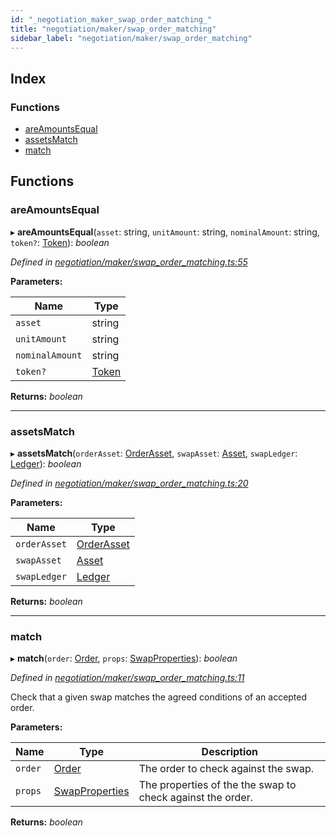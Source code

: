 ```yaml
---
id: "_negotiation_maker_swap_order_matching_"
title: "negotiation/maker/swap_order_matching"
sidebar_label: "negotiation/maker/swap_order_matching"
---
```


## Index

### Functions

* [areAmountsEqual](_negotiation_maker_swap_order_matching_.md#areamountsequal)
* [assetsMatch](_negotiation_maker_swap_order_matching_.md#assetsmatch)
* [match](_negotiation_maker_swap_order_matching_.md#match)

## Functions

###  areAmountsEqual

▸ **areAmountsEqual**(`asset`: string, `unitAmount`: string, `nominalAmount`: string, `token?`: [Token](../interfaces/_tokens_tokens_.token.md)): *boolean*

*Defined in [negotiation/maker/swap_order_matching.ts:55](https://github.com/comit-network/comit-js-sdk/blob/d186ad0/src/negotiation/maker/swap_order_matching.ts#L55)*

**Parameters:**

Name | Type |
------ | ------ |
`asset` | string |
`unitAmount` | string |
`nominalAmount` | string |
`token?` | [Token](../interfaces/_tokens_tokens_.token.md) |

**Returns:** *boolean*

___

###  assetsMatch

▸ **assetsMatch**(`orderAsset`: [OrderAsset](../interfaces/_negotiation_order_.orderasset.md), `swapAsset`: [Asset](../interfaces/_cnd_.asset.md), `swapLedger`: [Ledger](../interfaces/_cnd_.ledger.md)): *boolean*

*Defined in [negotiation/maker/swap_order_matching.ts:20](https://github.com/comit-network/comit-js-sdk/blob/d186ad0/src/negotiation/maker/swap_order_matching.ts#L20)*

**Parameters:**

Name | Type |
------ | ------ |
`orderAsset` | [OrderAsset](../interfaces/_negotiation_order_.orderasset.md) |
`swapAsset` | [Asset](../interfaces/_cnd_.asset.md) |
`swapLedger` | [Ledger](../interfaces/_cnd_.ledger.md) |

**Returns:** *boolean*

___

###  match

▸ **match**(`order`: [Order](../interfaces/_negotiation_order_.order.md), `props`: [SwapProperties](../interfaces/_cnd_.swapproperties.md)): *boolean*

*Defined in [negotiation/maker/swap_order_matching.ts:11](https://github.com/comit-network/comit-js-sdk/blob/d186ad0/src/negotiation/maker/swap_order_matching.ts#L11)*

Check that a given swap matches the agreed conditions of an accepted order.

**Parameters:**

Name | Type | Description |
------ | ------ | ------ |
`order` | [Order](../interfaces/_negotiation_order_.order.md) | The order to check against the swap. |
`props` | [SwapProperties](../interfaces/_cnd_.swapproperties.md) | The properties of the the swap to check against the order.  |

**Returns:** *boolean*

